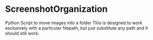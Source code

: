 # ScreenshotOrganization
Python Script to move images into a folder
This is designed to work exclusively with a particular filepath, but just substitute any path and it should still work. 
